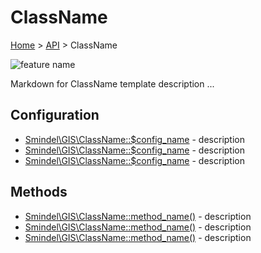 # ClassName

[Home](../../.) > [API](index.md) > ClassName

![feature name](../images/ClassName.1.png)

Markdown for ClassName template description ...

## Configuration

- [Smindel\GIS\ClassName::$config_name](ClassName.config.config_name.md) - description
- [Smindel\GIS\ClassName::$config_name](ClassName.config.config_name.md) - description
- [Smindel\GIS\ClassName::$config_name](ClassName.config.config_name.md) - description

## Methods

- [Smindel\GIS\ClassName::method_name()](ClassName.method.method_name.md) - description
- [Smindel\GIS\ClassName::method_name()](ClassName.method.method_name.md) - description
- [Smindel\GIS\ClassName::method_name()](ClassName.method.method_name.md) - description
